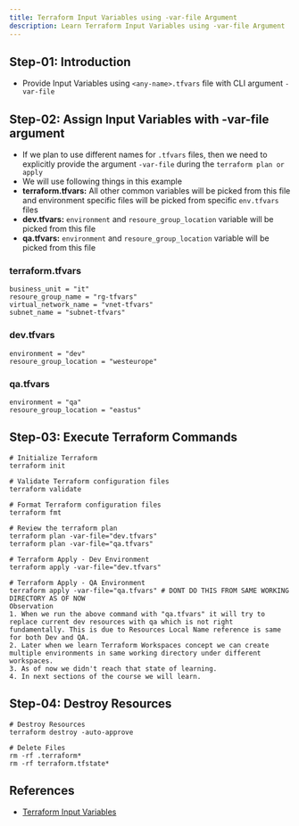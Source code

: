 ```yaml
---
title: Terraform Input Variables using -var-file Argument
description: Learn Terraform Input Variables using -var-file Argument
---
```


## Step-01: Introduction
- Provide Input Variables using `<any-name>.tfvars` file with CLI 
argument `-var-file`

## Step-02: Assign Input Variables with -var-file argument
- If we plan to use different names for  `.tfvars` files, then we need to explicitly provide the argument `-var-file` during the `terraform plan or apply`
- We will use following things in this example
- **terraform.tfvars:** All other common variables will be picked from this file and environment specific files will be picked from specific `env.tfvars` files
- **dev.tfvars:** `environment` and `resoure_group_location` variable will be picked from this file
- **qa.tfvars:** `environment` and `resoure_group_location` variable will be picked from this file
### terraform.tfvars
```t
business_unit = "it"
resoure_group_name = "rg-tfvars"
virtual_network_name = "vnet-tfvars"
subnet_name = "subnet-tfvars"
```
### dev.tfvars
```t
environment = "dev"
resoure_group_location = "westeurope"
```
### qa.tfvars
```t
environment = "qa"
resoure_group_location = "eastus"
```

## Step-03: Execute Terraform Commands
```t
# Initialize Terraform
terraform init

# Validate Terraform configuration files
terraform validate

# Format Terraform configuration files
terraform fmt

# Review the terraform plan
terraform plan -var-file="dev.tfvars"
terraform plan -var-file="qa.tfvars"

# Terraform Apply - Dev Environment
terraform apply -var-file="dev.tfvars"

# Terraform Apply - QA Environment
terraform apply -var-file="qa.tfvars" # DONT DO THIS FROM SAME WORKING DIRECTORY AS OF NOW
Observation
1. When we run the above command with "qa.tfvars" it will try to replace current dev resources with qa which is not right fundamentally. This is due to Resources Local Name reference is same for both Dev and QA. 
2. Later when we learn Terraform Workspaces concept we can create multiple environments in same working directory under different workspaces. 
3. As of now we didn't reach that state of learning. 
4. In next sections of the course we will learn. 
```

## Step-04: Destroy Resources
```t
# Destroy Resources
terraform destroy -auto-approve

# Delete Files
rm -rf .terraform*
rm -rf terraform.tfstate*
```


## References
- [Terraform Input Variables](https://www.terraform.io/docs/language/values/variables.html)



